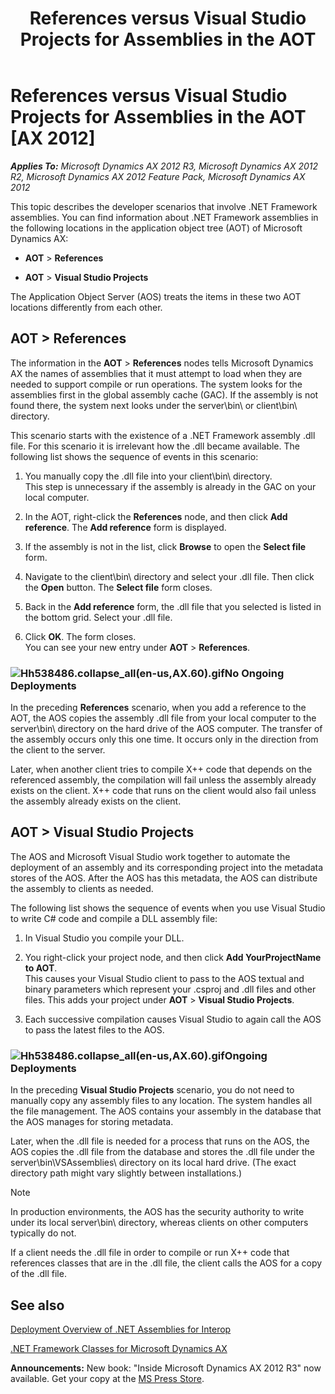 ﻿---
title: References versus Visual Studio Projects for Assemblies in the AOT
TOCTitle: References versus Visual Studio Projects for Assemblies in the AOT
ms:assetid: df80650d-d873-476a-9ece-495a12d65745
ms:mtpsurl: https://msdn.microsoft.com/en-us/library/Hh538486(v=AX.60)
ms:contentKeyID: 39508919
ms.date: 05/18/2015
mtps_version: v=AX.60
---

# References versus Visual Studio Projects for Assemblies in the AOT [AX 2012]


_**Applies To:** Microsoft Dynamics AX 2012 R3, Microsoft Dynamics AX 2012 R2, Microsoft Dynamics AX 2012 Feature Pack, Microsoft Dynamics AX 2012_

This topic describes the developer scenarios that involve .NET Framework assemblies. You can find information about .NET Framework assemblies in the following locations in the application object tree (AOT) of Microsoft Dynamics AX:

  - **AOT** \> **References**

  - **AOT** \> **Visual Studio Projects**

The Application Object Server (AOS) treats the items in these two AOT locations differently from each other.

## AOT \> References

The information in the **AOT** \> **References** nodes tells Microsoft Dynamics AX the names of assemblies that it must attempt to load when they are needed to support compile or run operations. The system looks for the assemblies first in the global assembly cache (GAC). If the assembly is not found there, the system next looks under the server\\bin\\ or client\\bin\\ directory.

This scenario starts with the existence of a .NET Framework assembly .dll file. For this scenario it is irrelevant how the .dll became available. The following list shows the sequence of events in this scenario:

1.  You manually copy the .dll file into your client\\bin\\ directory.  
    This step is unnecessary if the assembly is already in the GAC on your local computer.

2.  In the AOT, right-click the **References** node, and then click **Add reference**. The **Add reference** form is displayed.

3.  If the assembly is not in the list, click **Browse** to open the **Select file** form.

4.  Navigate to the client\\bin\\ directory and select your .dll file. Then click the **Open** button. The **Select file** form closes.

5.  Back in the **Add reference** form, the .dll file that you selected is listed in the bottom grid. Select your .dll file.

6.  Click **OK**. The form closes.  
    You can see your new entry under **AOT** \> **References**.

### ![Hh538486.collapse\_all(en-us,AX.60).gif](images/Gg863931.collapse_all(en-us,AX.60).gif "Hh538486.collapse_all(en-us,AX.60).gif")No Ongoing Deployments

In the preceding **References** scenario, when you add a reference to the AOT, the AOS copies the assembly .dll file from your local computer to the server\\bin\\ directory on the hard drive of the AOS computer. The transfer of the assembly occurs only this one time. It occurs only in the direction from the client to the server.

Later, when another client tries to compile X++ code that depends on the referenced assembly, the compilation will fail unless the assembly already exists on the client. X++ code that runs on the client would also fail unless the assembly already exists on the client.

## AOT \> Visual Studio Projects

The AOS and Microsoft Visual Studio work together to automate the deployment of an assembly and its corresponding project into the metadata stores of the AOS. After the AOS has this metadata, the AOS can distribute the assembly to clients as needed.

The following list shows the sequence of events when you use Visual Studio to write C\# code and compile a DLL assembly file:

1.  In Visual Studio you compile your DLL.

2.  You right-click your project node, and then click **Add YourProjectName to AOT**.  
    This causes your Visual Studio client to pass to the AOS textual and binary parameters which represent your .csproj and .dll files and other files. This adds your project under **AOT** \> **Visual Studio Projects**.

3.  Each successive compilation causes Visual Studio to again call the AOS to pass the latest files to the AOS.

### ![Hh538486.collapse\_all(en-us,AX.60).gif](images/Gg863931.collapse_all(en-us,AX.60).gif "Hh538486.collapse_all(en-us,AX.60).gif")Ongoing Deployments

In the preceding **Visual Studio Projects** scenario, you do not need to manually copy any assembly files to any location. The system handles all the file management. The AOS contains your assembly in the database that the AOS manages for storing metadata.

Later, when the .dll file is needed for a process that runs on the AOS, the AOS copies the .dll file from the database and stores the .dll file under the server\\bin\\VSAssemblies\\ directory on its local hard drive. (The exact directory path might vary slightly between installations.)


> [!NOTE]
> <P>In production environments, the AOS has the security authority to write under its local server\bin\ directory, whereas clients on other computers typically do not.</P>



If a client needs the .dll file in order to compile or run X++ code that references classes that are in the .dll file, the client calls the AOS for a copy of the .dll file.

## See also

[Deployment Overview of .NET Assemblies for Interop](deployment-overview-of-net-assemblies-for-interop.md)

[.NET Framework Classes for Microsoft Dynamics AX](https://msdn.microsoft.com/en-us/library/gg990362\(v=ax.60\))

  
**Announcements:** New book: "Inside Microsoft Dynamics AX 2012 R3" now available. Get your copy at the [MS Press Store](https://www.microsoftpressstore.com/store/inside-microsoft-dynamics-ax-2012-r3-9780735685109).

